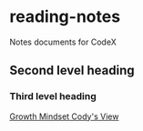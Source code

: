 # reading-notes
Notes documents for CodeX
## Second level heading

### Third level heading

[Growth Mindset Cody's View](https://CodyBonner.github.io/reading-notes)
